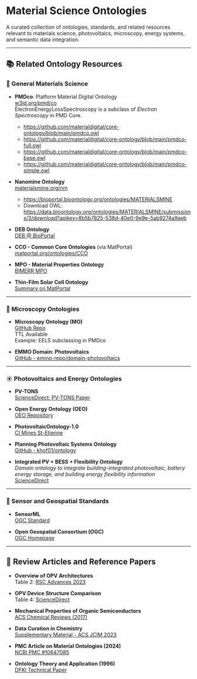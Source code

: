 # Material Science Ontologies

A curated collection of ontologies, standards, and related resources relevant to materials science, photovoltaics, microscopy, energy systems, and semantic data integration.

---

## 📚 Related Ontology Resources

### 🧪 General Materials Science

- **PMDco**: Platform Material Digital Ontology  
  [w3id.org/pmd/co](https://w3id.org/pmd/co/)  
  ElectronEnergyLossSpectroscopy is a subclass of *Electron Spectroscopy* in PMD Core.
  - https://github.com/materialdigital/core-ontology/blob/main/pmdco.owl
  - https://github.com/materialdigital/core-ontology/blob/main/pmdco-full.owl
  - https://github.com/materialdigital/core-ontology/blob/main/pmdco-base.owl
  - https://github.com/materialdigital/core-ontology/blob/main/pmdco-simple.owl

- **Nanomine Ontology**  
  [materialsmine.org/nm](https://materialsmine.org/nm/)
  - https://bioportal.bioontology.org/ontologies/MATERIALSMINE
  - Download OWL: https://data.bioontology.org/ontologies/MATERIALSMINE/submissions/3/download?apikey=8b5b7825-538d-40e0-9e9e-5ab9274a9aeb

- **DEB Ontology**  
  [DEB @ BioPortal](https://bioportal.bioontology.org/ontologies/DEB)

- **CCO - Common Core Ontologies** (via MatPortal)  
  [matportal.org/ontologies/CCO](https://matportal.org/ontologies/CCO)

- **MPO - Material Properties Ontology**  
  [BIMERR MPO](https://bimerr.iot.linkeddata.es/def/material-properties/)

- **Thin-Film Solar Cell Ontology**  
  [Summary on MatPortal](https://matportal.org/ontologies/thin-film)

---

### 🔬 Microscopy Ontologies

- **Microscopy Ontology (MO)**  
  [GitHub Repo](https://github.com/YourLinkHere)  
  TTL Available  
  Example: EELS subclassing in PMDco

- **EMMO Domain: Photovoltaics**  
  [GitHub - emmo-repo/domain-photovoltaics](https://github.com/emmo-repo/domain-photovoltaics)

---

### ☀️ Photovoltaics and Energy Ontologies

- **PV-TONS**  
  [ScienceDirect: PV-TONS Paper](https://www.sciencedirect.com/science/article/pii/S0952197612002795)

- **Open Energy Ontology (OEO)**  
  [OEO Repository](https://github.com/OpenEnergyPlatform/ontology)

- **PhotovoltaicOntology-1.0**  
  [CI Mines St-Etienne](https://ci.mines-stetienne.fr/seas/PhotovoltaicOntology-1.0)

- **Planning Photovoltaic Systems Ontology**  
  [GitHub - khof01/ontology](https://github.com/khof01/ontology)

- **Integrated PV + BESS + Flexibility Ontology**  
  *Domain ontology to integrate building-integrated photovoltaic, battery energy storage, and building energy flexibility information*  
  [ScienceDirect](https://www.sciencedirect.com/science/article/pii/S2666519024000499)

---

### 📡 Sensor and Geospatial Standards

- **SensorML**  
  [OGC Standard](https://www.ogc.org/standards/sensorml)

- **Open Geospatial Consortium (OGC)**  
  [OGC Homepage](https://www.ogc.org/)

---

## 📄 Review Articles and Reference Papers

- **Overview of OPV Architectures**  
  Table 2: [RSC Advances 2023](https://pubs.rsc.org/en/content/articlelanding/2023/ra/d3ra01454a)

- **OPV Device Structure Comparison**  
  Table 4: [ScienceDirect](https://www.sciencedirect.com/science/article/pii/S2666519024000499)

- **Mechanical Properties of Organic Semiconductors**  
  [ACS Chemical Reviews (2017)](https://pubs.acs.org/doi/10.1021/acs.chemrev.7b00003)

- **Data Curation in Chemistry**  
  [Supplementary Material - ACS JCIM 2023](https://pubs.acs.org/doi/suppl/10.1021/acs.jcim.3c00820/suppl_file/ci3c00820_si_001.pdf)

- **PMC Article on Material Ontologies (2024)**  
  [NCBI PMC #10647085](https://www.ncbi.nlm.nih.gov/pmc/articles/PMC10647085/)

- **Ontology Theory and Application (1996)**  
  [DFKI Technical Paper](https://www.dfki.uni-kl.de/~imcod/htdocs/Bernd/Paper/paper/node5.html)

